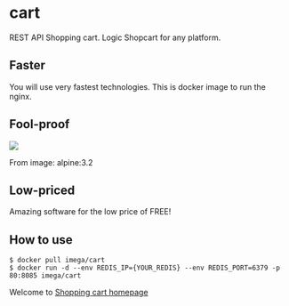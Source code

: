# cart
REST API Shopping cart. Logic Shopcart for any platform.

## Faster
You will use very fastest technologies. This is docker image to run the nginx.

## Fool-proof
[![](https://badge.imagelayers.io/imega/cart:latest.svg)](https://imagelayers.io/?images=imega/cart:latest 'Get your own badge on imagelayers.io')

From image: alpine:3.2

## Low-priced
Amazing software for the low price of FREE!

## How to use
```
$ docker pull imega/cart
$ docker run -d --env REDIS_IP={YOUR_REDIS} --env REDIS_PORT=6379 -p 80:8085 imega/cart
```

Welcome to [Shopping cart homepage](http://shopcart.imega.club/)

